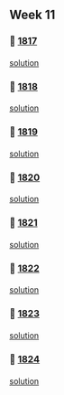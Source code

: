 ## Week 11
### 👀 [1817](https://leetcode.com/problemset/all/?search=1817&page=1)
####
[solution]()
####
### 👀 [1818](https://leetcode.com/problemset/all/?search=1818&page=1)
####
[solution]()
####
### 👀 [1819](https://leetcode.com/problemset/all/?search=1819&page=1)
####
[solution]()
####
### 👀 [1820](https://leetcode.com/problemset/all/?search=1820&page=1)
####
[solution]()
####
### 👀 [1821](https://leetcode.com/problemset/all/?search=1821&page=1)
####
[solution]()
####
### 👀 [1822](https://leetcode.com/problemset/all/?search=1822&page=1)
####
[solution]()
####
### 👀 [1823](https://leetcode.com/problemset/all/?search=1823&page=1)
####
[solution]()
####
### 👀 [1824](https://leetcode.com/problemset/all/?search=1824&page=1)
####
[solution]()
####
